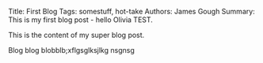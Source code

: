 Title: First Blog
Tags: somestuff, hot-take
Authors: James Gough
Summary: This is my first blog post - hello Olivia TEST.

This is the content of my super blog post.

Blog blog blobblb;xflgsglksjlkg nsgnsg